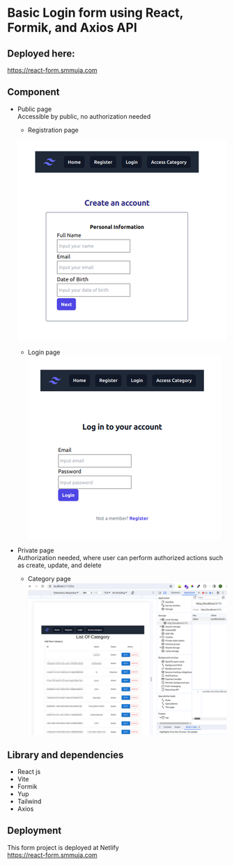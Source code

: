 # Basic Login form using React, Formik, and Axios API  

## Deployed here:  

https://react-form.smmuja.com  

## Component  

- Public page  
Accessible by public, no authorization needed  
  - Registration page  

  ![Register](src/assets/module-4-register.png)

  - Login page  
  ![Login](src/assets/module-4-login.png)

- Private page  
Authorization needed, where user can perform authorized actions such as create, update, and delete  
  - Category page  
  ![Category](src/assets/module-4-category.png)

## Library and dependencies  

- React js  
- Vite  
- Formik  
- Yup  
- Tailwind  
- Axios  

## Deployment  

This form project is deployed at Netlify  
https://react-form.smmuja.com  
